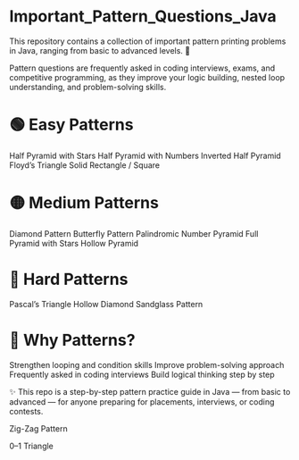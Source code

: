 # Important_Pattern_Questions_Java
This repository contains a collection of important pattern printing problems in Java, ranging from basic to advanced levels. 🚀

Pattern questions are frequently asked in coding interviews, exams, and competitive programming, as they improve your logic building, nested loop understanding, and problem-solving skills.

# 🟢 Easy Patterns

Half Pyramid with Stars
Half Pyramid with Numbers
Inverted Half Pyramid
Floyd’s Triangle
Solid Rectangle / Square

# 🟡 Medium Patterns

Diamond Pattern
Butterfly Pattern
Palindromic Number Pyramid
Full Pyramid with Stars
Hollow Pyramid

# 🔴 Hard Patterns

Pascal’s Triangle
Hollow Diamond
Sandglass Pattern

# 🎯 Why Patterns?

Strengthen looping and condition skills
Improve problem-solving approach
Frequently asked in coding interviews
Build logical thinking step by step

✨ This repo is a step-by-step pattern practice guide in Java — from basic to advanced — for anyone preparing for placements, interviews, or coding contests.

Zig-Zag Pattern

0–1 Triangle
